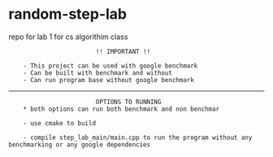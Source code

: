 # random-step-lab
repo for lab 1 for cs algorithim class

                            !! IMPORTANT !!

        - This project can be used with google benchmark 
        - Can be built with benchmark and without
        - Can run program base without google benchmark


___

                            OPTIONS TO RUNNING
        * both options can run both benchmark and non benchmar

        - use cmake to build 
        
        - compile step_lab_main/main.cpp to run the program without any benchmarking or any google dependencies




